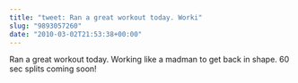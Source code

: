 ```yaml
---
title: "tweet: Ran a great workout today. Worki"
slug: "9893057260"
date: "2010-03-02T21:53:38+00:00"
---
```

Ran a great workout today. Working like a madman to get back in shape. 60 sec splits coming soon!